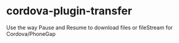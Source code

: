 # cordova-plugin-transfer
Use the way Pause and Resume to download files or fileStream for Cordova/PhoneGap
